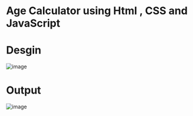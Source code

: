 # Age Calculator using Html , CSS and JavaScript

# Desgin
![image](https://github.com/986MukeshYadav/CodeAlpha_AgeCalculator/assets/119566234/b9dc53a8-4ba4-46b1-9666-d8d2ac14d03c)

# Output

![image](https://github.com/986MukeshYadav/CodeAlpha_AgeCalculator/assets/119566234/c83f6925-bd90-40b9-9928-dc692a547e7f)

